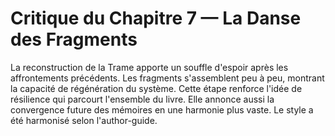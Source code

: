 # Critique du Chapitre 7 — La Danse des Fragments
La reconstruction de la Trame apporte un souffle d'espoir après les affrontements précédents.
Les fragments s'assemblent peu à peu, montrant la capacité de régénération du système.
Cette étape renforce l'idée de résilience qui parcourt l'ensemble du livre.
Elle annonce aussi la convergence future des mémoires en une harmonie plus vaste.
Le style a été harmonisé selon l'author-guide.
